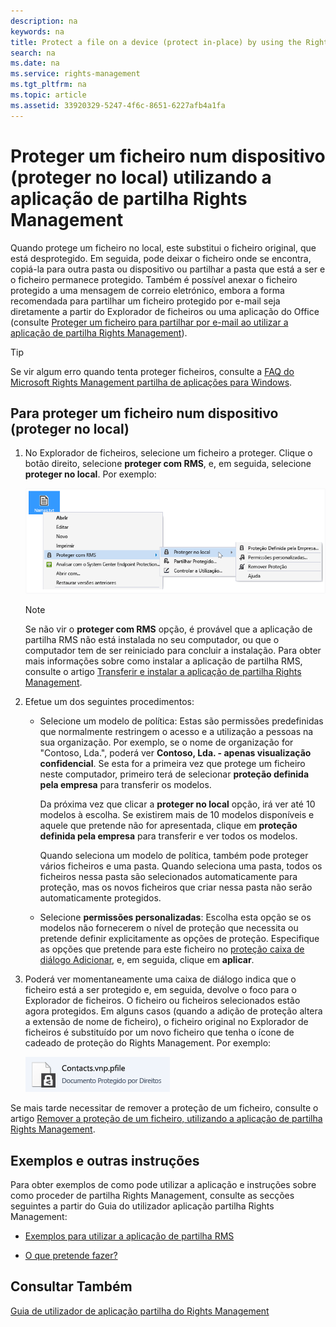 ```yaml
---
description: na
keywords: na
title: Protect a file on a device (protect in-place) by using the Rights Management sharing application
search: na
ms.date: na
ms.service: rights-management
ms.tgt_pltfrm: na
ms.topic: article
ms.assetid: 33920329-5247-4f6c-8651-6227afb4a1fa
---
```

# Proteger um ficheiro num dispositivo (proteger no local) utilizando a aplica&#231;&#227;o de partilha Rights Management
Quando protege um ficheiro no local, este substitui o ficheiro original, que está desprotegido. Em seguida, pode deixar o ficheiro onde se encontra, copiá-la para outra pasta ou dispositivo ou partilhar a pasta que está a ser e o ficheiro permanece protegido. Também é possível anexar o ficheiro protegido a uma mensagem de correio eletrónico, embora a forma recomendada para partilhar um ficheiro protegido por e-mail seja diretamente a partir do Explorador de ficheiros ou uma aplicação do Office (consulte [Proteger um ficheiro para partilhar por e-mail ao utilizar a aplicação de partilha Rights Management](../Topic/Protect_a_file_that_you_share_by_email_by_using_the_Rights_Management_sharing_application.md)).

> [!TIP]
> Se vir algum erro quando tenta proteger ficheiros, consulte a [FAQ do Microsoft Rights Management partilha de aplicações para Windows](http://go.microsoft.com/fwlink/?LinkId=303971).

## Para proteger um ficheiro num dispositivo (proteger no local)

1.  No Explorador de ficheiros, selecione um ficheiro a proteger. Clique o botão direito, selecione **proteger com RMS**, e, em seguida, selecione **proteger no local**. Por exemplo:

    ![](../Image/ADRMS_MSRMSApp_SP_CompanyDefined.png)

    > [!NOTE]
    > Se não vir o **proteger com RMS** opção, é provável que a aplicação de partilha RMS não está instalada no seu computador, ou que o computador tem de ser reiniciado para concluir a instalação. Para obter mais informações sobre como instalar a aplicação de partilha RMS, consulte o artigo [Transferir e instalar a aplicação de partilha Rights Management](../Topic/Download_and_install_the_Rights_Management_sharing_application.md).

2.  Efetue um dos seguintes procedimentos:

    -   Selecione um modelo de política: Estas são permissões predefinidas que normalmente restringem o acesso e a utilização a pessoas na sua organização. Por exemplo, se o nome de organização for "Contoso, Lda.", poderá ver **Contoso, Lda. - apenas visualização confidencial**. Se esta for a primeira vez que protege um ficheiro neste computador, primeiro terá de selecionar **proteção definida pela empresa** para transferir os modelos.

        Da próxima vez que clicar a **proteger no local** opção, irá ver até 10 modelos à escolha. Se existirem mais de 10 modelos disponíveis e aquele que pretende não for apresentada, clique em **proteção definida pela empresa** para transferir e ver todos os modelos.

        Quando seleciona um modelo de política, também pode proteger vários ficheiros e uma pasta. Quando seleciona uma pasta, todos os ficheiros nessa pasta são selecionados automaticamente para proteção, mas os novos ficheiros que criar nessa pasta não serão automaticamente protegidos.

    -   Selecione **permissões personalizadas**: Escolha esta opção se os modelos não fornecerem o nível de proteção que necessita ou pretende definir explicitamente as opções de proteção. Especifique as opções que pretende para este ficheiro no [proteção caixa de diálogo Adicionar](http://technet.microsoft.com/library/dn574738.aspx), e, em seguida, clique em **aplicar**.

3.  Poderá ver momentaneamente uma caixa de diálogo indica que o ficheiro está a ser protegido e, em seguida, devolve o foco para o Explorador de ficheiros. O ficheiro ou ficheiros selecionados estão agora protegidos. Em alguns casos (quando a adição de proteção altera a extensão de nome de ficheiro), o ficheiro original no Explorador de ficheiros é substituído por um novo ficheiro que tenha o ícone de cadeado de proteção do Rights Management. Por exemplo:

    ![](../Image/ADRMS_MSRMSApp_Pfile.png)

Se mais tarde necessitar de remover a proteção de um ficheiro, consulte o artigo [Remover a proteção de um ficheiro, utilizando a aplicação de partilha Rights Management](../Topic/Remove_protection_from_a_file_by_using_the_Rights_Management_sharing_application.md).

## Exemplos e outras instruções
Para obter exemplos de como pode utilizar a aplicação e instruções sobre como proceder de partilha Rights Management, consulte as secções seguintes a partir do Guia do utilizador aplicação partilha Rights Management:

-   [Exemplos para utilizar a aplicação de partilha RMS](../Topic/Rights_Management_sharing_application_user_guide.md#BKMK_SharingExamples)

-   [O que pretende fazer?](../Topic/Rights_Management_sharing_application_user_guide.md#BKMK_SharingInstructions)

## Consultar Também
[Guia de utilizador de aplicação partilha do Rights Management](../Topic/Rights_Management_sharing_application_user_guide.md)

